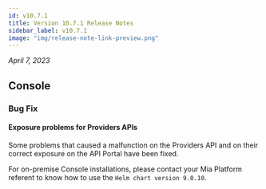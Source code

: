 ```yaml
---
id: v10.7.1
title: Version 10.7.1 Release Notes
sidebar_label: v10.7.1
image: "img/release-note-link-preview.png"
---
```


_April 7, 2023_

## Console

### Bug Fix

#### Exposure problems for Providers APIs

Some problems that caused a malfunction on the Providers API and on their correct exposure on the API Portal have been fixed.

For on-premise Console installations, please contact your Mia Platform referent to know how to use the `Helm chart version 9.0.10`.
